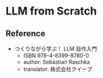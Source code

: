 # LLM from Scratch

## Reference

- つくりながら学ぶ！ LLM 自作入門
  - ISBN 978-4-8399-8780-0
  - author: Sebastian Raschka
  - translator: 株式会社クイープ
